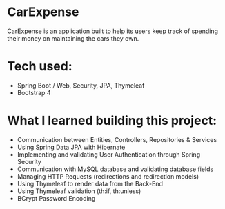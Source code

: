 # CarExpense

CarExpense is an application built to help its users keep track of spending their money on maintaining the cars they own.

# Tech used:
- Spring Boot / Web, Security, JPA, Thymeleaf
- Bootstrap 4

# What I learned building this project:
- Communication between Entities, Controllers, Repositories & Services
- Using Spring Data JPA with Hibernate
- Implementing and validating User Authentication through Spring Security
- Communication with MySQL database and validating database fields
- Managing HTTP Requests (redirections and redirection models)
- Using Thymeleaf to render data from the Back-End
- Using Thymeleaf validation (th:if, th:unless)
- BCrypt Password Encoding

